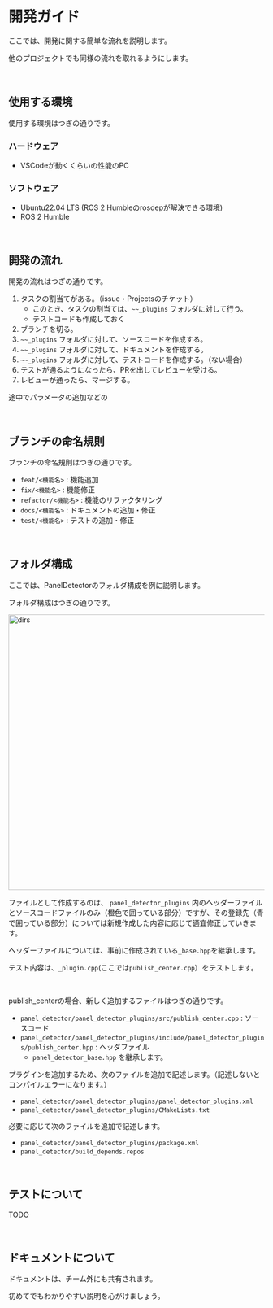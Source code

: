 # 開発ガイド

ここでは、開発に関する簡単な流れを説明します。

他のプロジェクトでも同様の流れを取れるようにします。

<br>

## 使用する環境

使用する環境はつぎの通りです。

### ハードウェア

- VSCodeが動くくらいの性能のPC

### ソフトウェア

- Ubuntu22.04 LTS (ROS 2 Humbleのrosdepが解決できる環境)
- ROS 2 Humble

<br>

## 開発の流れ

開発の流れはつぎの通りです。

1. タスクの割当てがある。（issue・Projectsのチケット）
    - このとき、タスクの割当ては、`~~_plugins` フォルダに対して行う。
    - テストコードも作成しておく
2. ブランチを切る。
3. `~~_plugins` フォルダに対して、ソースコードを作成する。
4. `~~_plugins` フォルダに対して、ドキュメントを作成する。
4. `~~_plugins` フォルダに対して、テストコードを作成する。（ない場合）
6. テストが通るようになったら、PRを出してレビューを受ける。
7. レビューが通ったら、マージする。

途中でパラメータの追加などの

<br>


## ブランチの命名規則

ブランチの命名規則はつぎの通りです。

- `feat/<機能名>` : 機能追加
- `fix/<機能名>` : 機能修正
- `refactor/<機能名>` : 機能のリファクタリング
- `docs/<機能名>` : ドキュメントの追加・修正
- `test/<機能名>` : テストの追加・修正

<br>

## フォルダ構成

ここでは、PanelDetectorのフォルダ構成を例に説明します。

フォルダ構成はつぎの通りです。

<img width="542" alt="dirs" src="https://github.com/StrayedCats/PanelDetector/assets/67567093/c3a038e1-d480-4bdb-a836-3bde7ec2d456">

ファイルとして作成するのは、 `panel_detector_plugins` 内のヘッダーファイルとソースコードファイルのみ（橙色で囲っている部分）ですが、その登録先（青で囲っている部分）については新規作成した内容に応じて適宜修正していきます。

ヘッダーファイルについては、事前に作成されている`_base.hpp`を継承します。

テスト内容は、`_plugin.cpp`(ここでは`publish_center.cpp`）をテストします。

<br>

publish_centerの場合、新しく追加するファイルはつぎの通りです。

- `panel_detector/panel_detector_plugins/src/publish_center.cpp` : ソースコード
- `panel_detector/panel_detector_plugins/include/panel_detector_plugins/publish_center.hpp` : ヘッダファイル
  - `panel_detector_base.hpp` を継承します。

プラグインを追加するため、次のファイルを追加で記述します。（記述しないとコンパイルエラーになります。）

- `panel_detector/panel_detector_plugins/panel_detector_plugins.xml`
- `panel_detector/panel_detector_plugins/CMakeLists.txt`

必要に応じて次のファイルを追加で記述します。

- `panel_detector/panel_detector_plugins/package.xml`
- `panel_detector/build_depends.repos`


<br>

## テストについて

TODO

<br>

## ドキュメントについて

ドキュメントは、チーム外にも共有されます。

初めてでもわかりやすい説明を心がけましょう。

<br>



